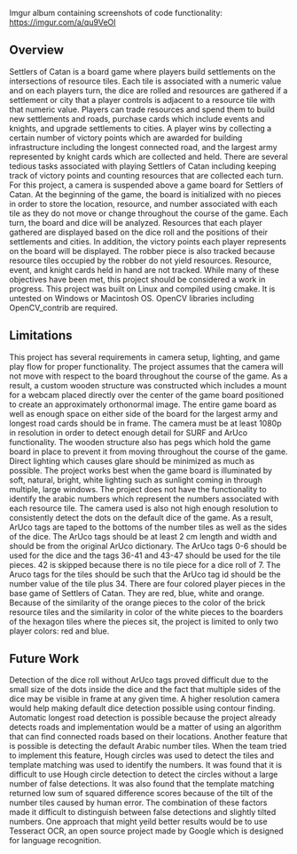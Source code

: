 Imgur album containing screenshots of code functionality: https://imgur.com/a/qu9VeOI

## Overview
Settlers of Catan is a board game where players build settlements on the intersections of resource tiles. Each tile is associated with a numeric value and on each players turn, the dice are rolled and resources are gathered if a settlement or city that a player controls is adjacent to a resource tile with that numeric value. Players can trade resources and spend them to build new settlements and roads, purchase cards which include events and knights, and upgrade settlements to cities. A player wins by collecting a certain number of victory points which are awarded for building infrastructure including the longest connected road, and the largest army represented by knight cards which are collected and held.  There are several tedious tasks associated with playing Settlers of Catan including keeping track of victory points and counting resources that are collected each turn. For this project, a camera is suspended above a game board for Settlers of Catan. At the beginning of the game, the board is initialized with no pieces in order to store the location, resource, and number associated with each tile as they do not move or change throughout the course of the game. Each turn, the board and dice will be analyzed. Resources that each player gathered are displayed based on the dice roll and the positions of their settlements and cities. In addition, the victory points each player represents on the board will be displayed. The robber piece is also tracked because resource tiles occupied by the robber do not yield resources. Resource, event, and knight cards held in hand are not tracked. While many of these objectives have been met, this project should be considered a work in progress. This project was built on Linux and compiled using cmake. It is untested on Windows or Macintosh OS. OpenCV libraries including OpenCV_contrib are required.

## Limitations
This project has several requirements in camera setup, lighting, and game play flow for proper functionality. The project assumes that the camera will not move with respect to the board throughout the course of the game. As a result, a custom wooden structure was constructed which includes a mount for a webcam placed directly over the center of the game board positioned to create an approximately orthonormal image. The entire game board as well as enough space on either side of the board for the largest army and longest road cards should be in frame. The camera must be at least 1080p in resolution in order to detect enough detail for SURF and ArUco functionality. The wooden structure also has pegs which hold the game board in place to prevent it from moving throughout the course of the game. Direct lighting which causes glare should be minimized as much as possible. The project works best when the game board is illuminated by soft, natural, bright, white lighting such as sunlight coming in through multiple, large windows. The project does not have the functionality to identify the arabic numbers which represent the numbers associated with each resource tile. The camera used is also not high enough resolution to consistently detect the dots on the default dice of the game. As a result, ArUco tags are taped to the bottoms of the number tiles as well as the sides of the dice. The ArUco tags should be at least 2 cm length and width and should be from the original ArUco dictionary. The ArUco tags 0-6 should be used for the dice and the tags 36-41 and 43-47 should be used for the tile pieces. 42 is skipped because there is no tile piece for a dice roll of 7. The Aruco tags for the tiles should be such that the ArUco tag id should be the number value of the tile plus 34.  There are four colored player pieces in the base game of Settlers of Catan. They are red, blue, white and orange. Because of the similarity of the orange pieces to the color of the brick resource tiles and the similarity in color of the white pieces to the boarders of the hexagon tiles where the pieces sit, the project is limited to only two player colors: red and blue. 

## Future Work
Detection of the dice roll without ArUco tags proved difficult due to the small size of the dots inside the dice and the fact that multiple sides of the dice may be visible in frame at any given time. A higher resolution camera would help making default dice detection possible using contour finding. Automatic longest road detection is possible because the project already detects roads and implementation would be a matter of using an algorithm that can find connected roads based on their locations. Another feature that is possible is detecting the default Arabic number tiles. When the team tried to implement this feature, Hough circles was used to detect the tiles and template matching was used to identify the numbers. It was found that it is difficult to use Hough circle detection to detect the circles without a large number of false detections. It was also found that the template matching returned low sum of squared difference scores because of the tilt of the number tiles caused by human error. The combination of these factors made it difficult to distinguish between false detections and slightly tilted numbers. One approach that might yeild better results would be to use Tesseract OCR, an open source project made by Google which is designed for language recognition.
